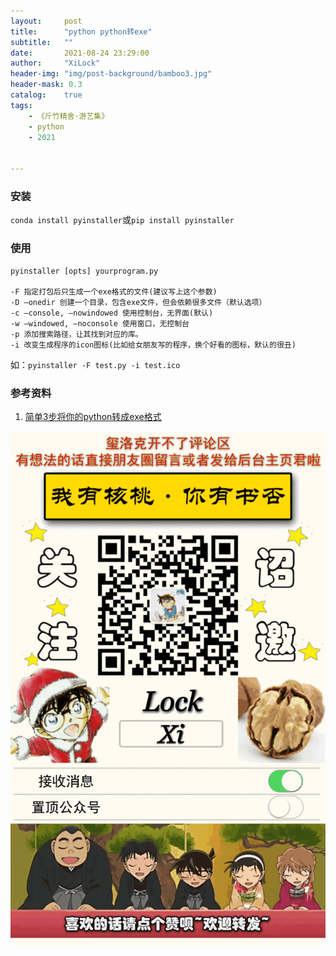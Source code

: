 ```yaml
---
layout:     post
title:      "python python转exe"
subtitle:   ""
date:       2021-08-24 23:29:00
author:     "XiLock"
header-img: "img/post-background/bamboo3.jpg"
header-mask: 0.3
catalog:    true
tags:
    - 《斤竹精舍·游艺集》
    - python
    - 2021


---
```


### 安装
`conda install pyinstaller`或`pip install pyinstaller`

### 使用
```
pyinstaller [opts] yourprogram.py

-F 指定打包后只生成一个exe格式的文件(建议写上这个参数)
-D –onedir 创建一个目录，包含exe文件，但会依赖很多文件（默认选项）
-c –console, –nowindowed 使用控制台，无界面(默认)
-w –windowed, –noconsole 使用窗口，无控制台
-p 添加搜索路径，让其找到对应的库。
-i 改变生成程序的icon图标(比如给女朋友写的程序，换个好看的图标，默认的很丑)
```

如：`pyinstaller -F test.py -i test.ico`

### 参考资料
1. [简单3步将你的python转成exe格式](https://blog.csdn.net/Dopamy_BusyMonkey/article/details/106398497)


![](/img/wc-tail.GIF)
